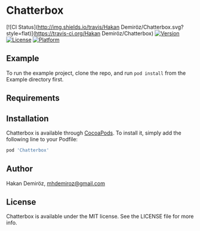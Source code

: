 # Chatterbox

[![CI Status](http://img.shields.io/travis/Hakan Demiröz/Chatterbox.svg?style=flat)](https://travis-ci.org/Hakan Demiröz/Chatterbox)
[![Version](https://img.shields.io/cocoapods/v/Chatterbox.svg?style=flat)](http://cocoapods.org/pods/Chatterbox)
[![License](https://img.shields.io/cocoapods/l/Chatterbox.svg?style=flat)](http://cocoapods.org/pods/Chatterbox)
[![Platform](https://img.shields.io/cocoapods/p/Chatterbox.svg?style=flat)](http://cocoapods.org/pods/Chatterbox)

## Example

To run the example project, clone the repo, and run `pod install` from the Example directory first.

## Requirements

## Installation

Chatterbox is available through [CocoaPods](http://cocoapods.org). To install
it, simply add the following line to your Podfile:

```ruby
pod 'Chatterbox'
```

## Author

Hakan Demiröz, mhdemiroz@gmail.com

## License

Chatterbox is available under the MIT license. See the LICENSE file for more info.
